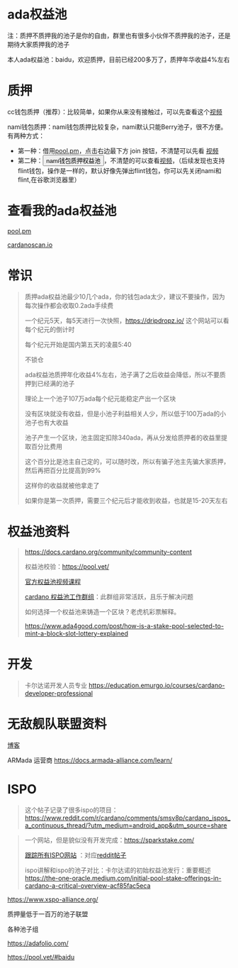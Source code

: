 
# ada权益池

注：质押不质押我的池子是你的自由，群里也有很多小伙伴不质押我的池子，还是期待大家质押我的池子

本人ada权益池：baidu，欢迎质押，目前已经200多万了，质押年华收益4%左右

# 质押
cc钱包质押（推荐）：比较简单，如果你从来没有接触过，可以先查看这个[视频](https://www.youtube.com/watch?v=M03APm7KTxE&t=56s)

nami钱包质押：nami钱包质押比较复杂，nami默认只能Berry池子，很不方便。
有两种方式：
- 第一种：借用[pool.pm](https://pool.pm/c1f5cfd4330339e90ba83a64d269a81cf415d7adab36403e27b910f7)，点击右边最下方 join 按钮，不清楚可以先看 [视频](https://www.youtube.com/watch?v=gWk8rDIH574)
- 第二种：<button type="button" onclick="handleDelegate()">nami钱包质押权益池</button>，不清楚的可以查看[视频](https://armada-alliance.com/guides/setup-a-nami-delegate-button-on-your-website)，（后续发现也支持flint钱包，操作是一样的，默认好像先弹出flint钱包，你可以先关闭nami和flint,在谷歌浏览器里）

   

# 查看我的ada权益池
[pool.pm](https://pool.pm/c1f5cfd4330339e90ba83a64d269a81cf415d7adab36403e27b910f7)

[cardanoscan.io](https://cardanoscan.io/pool/c1f5cfd4330339e90ba83a64d269a81cf415d7adab36403e27b910f7)


# 常识
> 质押ada权益池最少10几个ada，你的钱包ada太少，建议不要操作，因为每次操作都会收取0.2ada手续费
>
> 一个纪元5天，每5天进行一次快照，https://dripdropz.io/ 这个网站可以看每个纪元的倒计时
>
> 每个纪元开始是国内第五天的凌晨5:40
>
> 不锁仓
>
> ada权益池质押年化收益4%左右，池子满了之后收益会降低，所以不要质押到已经满的池子
>
> 理论上一个池子107万ada每个纪元能稳定产出一个区块
>
> 没有区块就没有收益，但是小池子利益相关人少，所以低于100万ada的小池子也有大收益
>
> 池子产生一个区块，池主固定扣除340ada，再从分发给质押者的收益里提取百分比费用
>
> 这个百分比是池主自己定的，可以随时改，所以有骗子池主先骗大家质押，然后再把百分比提高到99%
>
> 这样你的收益就被他拿走了
>
> 如果你是第一次质押，需要三个纪元后才能收到收益，也就是15-20天左右

# 权益池资料
> https://docs.cardano.org/community/community-content
>
> 权益池校验：https://pool.vet/
>
> [官方权益池视频课程](https://cardano-foundation.gitbook.io/stake-pool-course/)
>
> [cardano 权益池工作群组](https://t.me/CardanoStakePoolWorkgroup)：此群组非常活跃，且乐于解决问题
>
> 
>
>  如何选择一个权益池来铸造一个区块？老虎机彩票解释。
>
> https://www.ada4good.com/post/how-is-a-stake-pool-selected-to-mint-a-block-slot-lottery-explained




# 开发
> 卡尔达诺开发人员专业
> https://education.emurgo.io/courses/cardano-developer-professional



# 无敌舰队联盟资料

[博客](https://armada-alliance.com/blogs)

ARMada 运营商
https://docs.armada-alliance.com/learn/



# ISPO

> 这个帖子记录了很多ispo的项目：https://www.reddit.com/r/cardano/comments/smsv8p/cardano_ispos_a_continuous_thread/?utm_medium=android_app&utm_source=share

> 一个网站，但是貌似没有开发完成：https://sparkstake.com/
>
> [跟踪所有ISPO网站](https://thecardanowatch.com/) ：对应[reddit帖子](https://www.reddit.com/r/cardano/comments/tfzhk2/tracking_all_ispos/)
>
> ispo讲解和ispo的池子对比：卡尔达诺的初始权益池发行：重要概述 https://the-one-oracle.medium.com/initial-pool-stake-offerings-in-cardano-a-critical-overview-acf85fac5eca



https://www.xspo-alliance.org/

质押量低于一百万的池子联盟



各种池子组

https://adafolio.com/





https://pool.vet/#baidu



